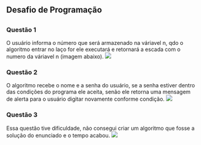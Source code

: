 <h2>Desafio de Programação<h2>
<h3> Questão 1</h3>
O usuário informa o número que será armazenado na váriavel n, qdo o algoritmo entrar no laço for ele executará e retornará a escada com o numero da váriavel n (imagem abaixo).

  <img src="https://user-images.githubusercontent.com/94869300/154872695-3f1f5dec-417a-4002-900d-1910d3b526e2.jpg">

<h3>Questão 2</h3>
  O algoritmo recebe o nome e a senha do usuário, se a senha estiver dentro das condições do programa ele aceita, senão ele retorna uma mensagem de alerta para o usuário digitar novamente conforme condição.
 <img src="https://user-images.githubusercontent.com/94869300/154873096-9cfa915f-6a93-4d58-a742-c365e7023a66.jpg">


<h3>Questão 3</h3>
  Essa questão tive dificuldade, não consegui criar um algoritmo que fosse a solução do enunciado e o tempo acabou. 
 <img src="https://user-images.githubusercontent.com/94869300/154873304-ffce7d7d-479b-448e-9ab3-6c1a73c6a884.jpg">
